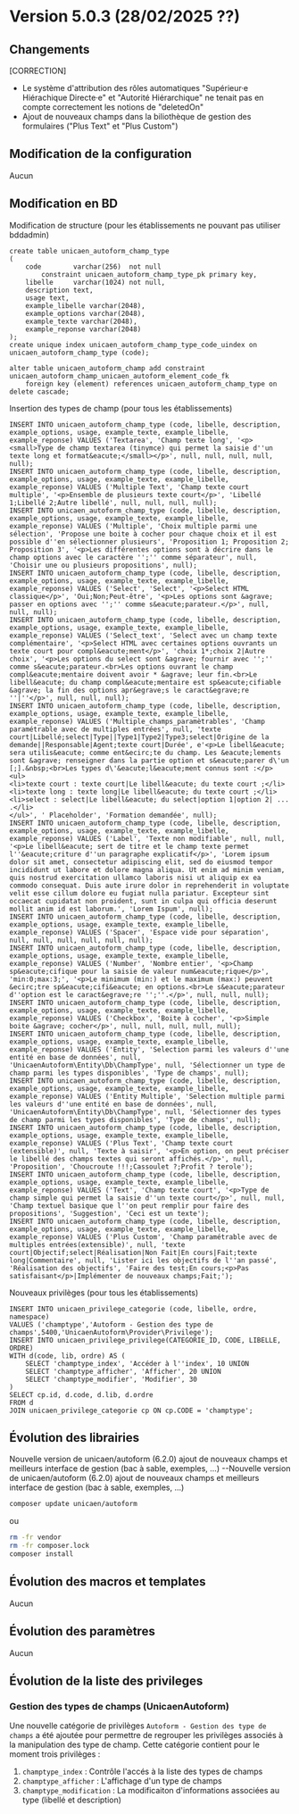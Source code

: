 # Version 5.0.3 (28/02/2025 ??) 

## Changements 

[CORRECTION]
* Le système d'attribution des rôles automatiques "Supérieur·e Hiérachique Directe·e" et "Autorité Hiérarchique" ne tenait pas en compte correctement les notions de "deletedOn"
* Ajout de nouveaux champs dans la biliothèque de gestion des formulaires ("Plus Text" et "Plus Custom")


## Modification de la configuration

Aucun

## Modification en BD

Modification de structure (pour les établissements ne pouvant pas utiliser bddadmin)
```postgresql
create table unicaen_autoform_champ_type
(
    code        varchar(256)  not null
        constraint unicaen_autoform_champ_type_pk primary key,
    libelle     varchar(1024) not null,
    description text,
    usage text,
    example_libelle varchar(2048),
    example_options varchar(2048),
    example_texte varchar(2048),
    example_reponse varchar(2048)
);
create unique index unicaen_autoform_champ_type_code_uindex on unicaen_autoform_champ_type (code);

alter table unicaen_autoform_champ add constraint unicaen_autoform_champ_unicaen_autoform_element_code_fk
    foreign key (element) references unicaen_autoform_champ_type on delete cascade;
```

Insertion des types de champ (pour tous les établissements)
```postgresql
INSERT INTO unicaen_autoform_champ_type (code, libelle, description, example_options, usage, example_texte, example_libelle, example_reponse) VALUES ('Textarea', 'Champ texte long', '<p><small>Type de champ textarea (tinymce) qui permet la saisie d''un texte long et format&eacute;</small></p>', null, null, null, null, null);
INSERT INTO unicaen_autoform_champ_type (code, libelle, description, example_options, usage, example_texte, example_libelle, example_reponse) VALUES ('Multiple Text', 'Champ texte court multiple', '<p>Ensemble de plusieurs texte court</p>', 'Libellé 1;Libellé 2;Autre libellé', null, null, null, null);
INSERT INTO unicaen_autoform_champ_type (code, libelle, description, example_options, usage, example_texte, example_libelle, example_reponse) VALUES ('Multiple', 'Choix multiple parmi une sélection', 'Propose une boite à cocher pour chaque choix et il est possible d''en sélectionner plusieurs', 'Proposition 1; Proposition 2; Proposition 3', '<p>Les différentes options sont à décrire dans le champ options avec le caractère '';'' comme séparateur', null, 'Choisir une ou plusieurs propositions', null);
INSERT INTO unicaen_autoform_champ_type (code, libelle, description, example_options, usage, example_texte, example_libelle, example_reponse) VALUES ('Select', 'Select', '<p>Select HTML classique</p>', 'Oui;Non;Peut-être', '<p>Les options sont &agrave; passer en options avec '';'' comme s&eacute;parateur.</p>', null, null, null);
INSERT INTO unicaen_autoform_champ_type (code, libelle, description, example_options, usage, example_texte, example_libelle, example_reponse) VALUES ('Select_text', 'Select avec un champ texte complémentaire', '<p>Select HTML avec certaines options ouvrants un texte court pour compl&eacute;ment</p>', 'choix 1*;choix 2|Autre choix', '<p>Les options du select sont &agrave; fournir avec '';'' comme s&eacute;parateur.<br>Les options ouvrant le champ compl&eacute;mentaire doivent avoir * &agrave; leur fin.<br>Le libell&eacute; du champ compl&eacute;mentaire est sp&eacute;cifiable &agrave; la fin des options apr&egrave;s le caract&egrave;re ''|''</p>', null, null, null);
INSERT INTO unicaen_autoform_champ_type (code, libelle, description, example_options, usage, example_texte, example_libelle, example_reponse) VALUES ('Multiple_champs_paramètrables', 'Champ paramétrable avec de multiples entrées', null, 'texte court|Libellé;select|Type||Type1|Type2|Type3;select|Origine de la demande||Responsable|Agent;texte court|Durée', e'<p>Le libell&eacute; sera utilis&eacute; comme ent&ecirc;te du champ. Les &eacute;lements sont &agrave; renseigner dans la partie option et s&eacute;parer d\'un [;].&nbsp;<br>Les types d\'&eacute;l&eacute;ment connus sont :</p>
<ul>
<li>texte court : texte court|Le libell&eacute; du texte court ;</li>
<li>texte long : texte long|Le libell&eacute; du texte court ;</li>
<li>select : select|Le libell&eacute; du select|option 1|option 2| ... .</li>
</ul>', ' Placeholder', 'Formation demandée', null);
INSERT INTO unicaen_autoform_champ_type (code, libelle, description, example_options, usage, example_texte, example_libelle, example_reponse) VALUES ('Label', 'Texte non modifiable', null, null, '<p>Le libell&eacute; sert de titre et le champ texte permet l''&eacute;criture d''un paragraphe explicatif</p>', 'Lorem ipsum dolor sit amet, consectetur adipiscing elit, sed do eiusmod tempor incididunt ut labore et dolore magna aliqua. Ut enim ad minim veniam, quis nostrud exercitation ullamco laboris nisi ut aliquip ex ea commodo consequat. Duis aute irure dolor in reprehenderit in voluptate velit esse cillum dolore eu fugiat nulla pariatur. Excepteur sint occaecat cupidatat non proident, sunt in culpa qui officia deserunt mollit anim id est laborum.', 'Lorem Ispum', null);
INSERT INTO unicaen_autoform_champ_type (code, libelle, description, example_options, usage, example_texte, example_libelle, example_reponse) VALUES ('Spacer', 'Espace vide pour séparation', null, null, null, null, null, null);
INSERT INTO unicaen_autoform_champ_type (code, libelle, description, example_options, usage, example_texte, example_libelle, example_reponse) VALUES ('Number', 'Nombre entier', '<p>Champ sp&eacute;cifique pour la saisie de valeur num&eacute;rique</p>', 'min:0;max:3;', '<p>Le minimum (min:) et le maximum (max:) peuvent &ecirc;tre sp&eacute;cifi&eacute; en options.<br>Le s&eacute;parateur d''option est le caract&egrave;re '';''.</p>', null, null, null);
INSERT INTO unicaen_autoform_champ_type (code, libelle, description, example_options, usage, example_texte, example_libelle, example_reponse) VALUES ('Checkbox', 'Boite à cocher', '<p>Simple boite &agrave; cocher</p>', null, null, null, null, null);
INSERT INTO unicaen_autoform_champ_type (code, libelle, description, example_options, usage, example_texte, example_libelle, example_reponse) VALUES ('Entity', 'Selection parmi les valeurs d''une entité en base de données', null, 'UnicaenAutoform\Entity\Db\ChampType', null, 'Sélectionner un type de champ parmi les types disponibles', 'Type de champs', null);
INSERT INTO unicaen_autoform_champ_type (code, libelle, description, example_options, usage, example_texte, example_libelle, example_reponse) VALUES ('Entity Multiple', 'Selection multiple parmi les valeurs d''une entité en base de données', null, 'UnicaenAutoform\Entity\Db\ChampType', null, 'Sélectionner des types de champ parmi les types disponibles', 'Type de champs', null);
INSERT INTO unicaen_autoform_champ_type (code, libelle, description, example_options, usage, example_texte, example_libelle, example_reponse) VALUES ('Plus Text', 'Champ texte court (extensible)', null, 'Texte à saisir', '<p>En option, on peut préciser le libellé des champs textes qui seront affichés.</p>', null, 'Proposition', 'Choucroute !!!;Cassoulet ?;Profit ? terole');
INSERT INTO unicaen_autoform_champ_type (code, libelle, description, example_options, usage, example_texte, example_libelle, example_reponse) VALUES ('Text', 'Champ texte court', '<p>Type de champ simple qui permet la saisie d''un texte court</p>', null, null, 'Champ textuel basique que l''on peut remplir pour faire des propositions', 'Suggestion', 'Ceci est un texte');
INSERT INTO unicaen_autoform_champ_type (code, libelle, description, example_options, usage, example_texte, example_libelle, example_reponse) VALUES ('Plus Custom', 'Champ paramétrable avec de multiples entrées(extensible)', null, 'texte court|Objectif;select|Réalisation|Non Fait|En cours|Fait;texte long|Commentaire', null, 'Lister ici les objectifs de l''an passé', 'Réalisation des objectifs', 'Faire des test;En cours;<p>Pas satisfaisant</p>|Implémenter de nouveaux champs;Fait;');
```

Nouveaux privilèges (pour tous les établissements)
```postgresql
INSERT INTO unicaen_privilege_categorie (code, libelle, ordre, namespace)
VALUES ('champtype','Autoform - Gestion des type de champs',5400,'UnicaenAutoform\Provider\Privilege');
INSERT INTO unicaen_privilege_privilege(CATEGORIE_ID, CODE, LIBELLE, ORDRE)
WITH d(code, lib, ordre) AS (
    SELECT 'champtype_index', 'Accéder à l''index', 10 UNION
    SELECT 'champtype_afficher', 'Afficher', 20 UNION
    SELECT 'champtype_modifier', 'Modifier', 30
)
SELECT cp.id, d.code, d.lib, d.ordre
FROM d
JOIN unicaen_privilege_categorie cp ON cp.CODE = 'champtype';
```


## Évolution des librairies

Nouvelle version de unicaen/autoform (6.2.0) ajout de nouveaux champs et meilleurs interface de gestion (bac à sable, exemples, ...)
--Nouvelle version de unicaen/autoform (6.2.0) ajout de nouveaux champs et meilleurs interface de gestion (bac à sable, exemples, ...)

```bash
composer update unicaen/autoform
```

ou

```bash
rm -fr vendor
rm -fr composer.lock
composer install
```

## Évolution des macros et templates

Aucun

## Évolution des paramètres

Aucun

## Évolution de la liste des privileges

### Gestion des types de champs (UnicaenAutoform)

Une nouvelle catégorie de privilèges `Autoform - Gestion des type de champs` a été ajoutée pour permettre de regrouper les privilèges associés à la manipulation des type de champ.
Cette catégorie contient pour le moment trois privilèges :
1. `champtype_index` : Contrôle l'accés à la liste des types de champs
1. `champtype_afficher` : L'affichage d'un type de champs
1. `champtype_modification` : La modificaiton d'informations associées au type (libellé et description)